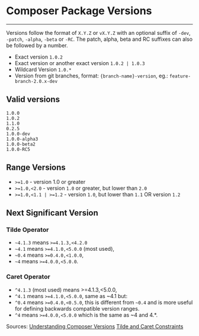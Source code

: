 # Composer Package Versions
---

Versions follow the format of `X.Y.Z` or `vX.Y.Z` with an optional suffix of `-dev`, `-patch`, `-alpha`, `-beta` or `-RC`. The patch, alpha, beta and RC suffixes can also be followed by a number.

* Exact version `1.0.2`
* Exact version or another exact version `1.0.2 | 1.0.3`
* Wildcard Version `1.0.*`
* Version from git branches, format: `{branch-name}-version`, eg.: `feature-branch-2.0.x-dev`

## Valid versions
```
1.0.0
1.0.2
1.1.0
0.2.5
1.0.0-dev
1.0.0-alpha3
1.0.0-beta2
1.0.0-RC5
```

## Range Versions
* `>=1.0`  - version 1.0 or greater
* `>=1.0,<2.0` - version `1.0` or greater, but lower than `2.0`
* `>=1.0,<1.1 | >=1.2` - version `1.0`, but lower than `1.1` OR version `1.2`

## Next Significant Version 
### Tilde Operator
* `~4.1.3` means `>=4.1.3,<4.2.0`
* `~4.1` means `>=4.1.0,<5.0.0` (most used),
* `~0.4` means `>=0.4.0,<1.0.0`,
* `~4` means `>=4.0.0,<5.0.0`.

### Caret Operator
* `^4.1.3` (most used) means >=4.1.3,<5.0.0,
* `^4.1` means `>=4.1.0,<5.0.0`, same as ~4.1 but:
* `^0.4` means `>=0.4.0,<0.5.0`, this is different from `~0.4` and is more useful for defining backwards compatible version ranges.
* `^4` means `>=4.0.0,<5.0.0` which is the same as ~4 and 4.*.


Sources:
[Understanding Composer Versions](http://qpleple.com/understand-composer-versions/)
[Tilde and Caret Constraints](https://blog.madewithlove.be/post/tilde-and-caret-constraints/)